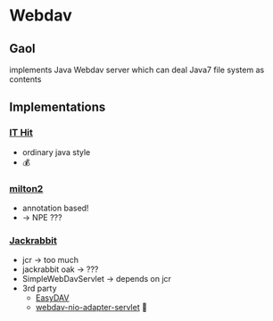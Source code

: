 # Webdav

## Gaol

implements Java Webdav server which can deal Java7 file system as contents

## Implementations

### [IT Hit](https://www.webdavsystem.com/javaserver/)

 * ordinary java style
 * 💰

### [milton2](https://github.com/miltonio/milton2)

 * annotation based!
 * -> NPE ???
 
### [Jackrabbit](http://jackrabbit.apache.org/jcr/index.html)

 * jcr -> too much
 * jackrabbit oak -> ???
 * SimpleWebDavServlet -> depends on jcr
 * 3rd party
    * [EasyDAV](https://github.com/mirkosertic/EasyDAV)
    * [webdav-nio-adapter-servlet](https://github.com/cryptomator/webdav-nio-adapter-servlet) 🎯

